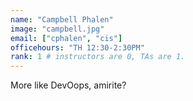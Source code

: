 ```yaml
---
name: "Campbell Phalen"
image: "campbell.jpg"
email: ["cphalen", "cis"]
officehours: "TH 12:30-2:30PM"
rank: 1 # instructors are 0, TAs are 1.
---
```

More like DevOops, amirite?